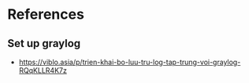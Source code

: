 # References

## Set up graylog
- https://viblo.asia/p/trien-khai-bo-luu-tru-log-tap-trung-voi-graylog-RQqKLLR4K7z
